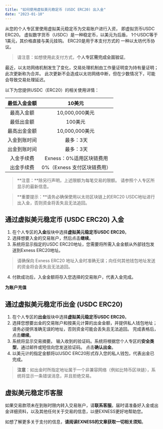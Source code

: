 ```yaml
---
title: "如何使用虚拟美元稳定币 (USDC ERC20) 出入金"
date: "2023-01-10"
---
```


从您的个人专区里使用虚拟美元稳定币为交易账户进行入资， 即虚拟货币USDC ERC20。 虚拟数字货币（USDC）是一种稳定币，以美元为后盾， 1个USDC等于1美元，其价格直接与美元挂钩。 ERC20是用于本支付方式的 一种以太坊代币协议。

> 请注意：如想使用此支付方式，**个人专区需完成全面验证**。

最近，以太坊网络机制发生了变化，交易处理机制由工作量证明变为持有量证明；此次更新称为合并。 此次更新不会造成以太坊网络中断，但在少数情况下，可能会导致交易处理延迟。

以下为您提供USDC（ERC20）的相关使用详情：

| 最低入金金额 | 10美元&nbsp; |
|:------:|:----:|
| 最高入金额| 10,000,000美元&nbsp; |
| 最低出金额| 100美元&nbsp;|
| 最高出金金额 | 10,000,000美元&nbsp; |
| 入金到账时间 | 最多：3天|
| 出金到账时间 | 最多：3天|
| 入金手续费| Exness：0%适用区块链费用 |
| 出金手续费| 0%（Exness 支付区块链费用） |


> **注意：**除另行声明，上述限额为每笔交易的限额。 请参照个人专区所显示的最新信息。

> **重要提示：**请务必确保使用以太坊区块链上的ERC20 USDC地址进行出入金，否则资金将丢失且无法追回。

## 通过虚拟美元稳定币 (USDC ERC20) 入金

1. 在个人专区的**入金**版块中选择**虚拟美元稳定币USDC ERC20**。
2. 选择想要入金的交易账户，然后点击**继续**。
3. 系统将显示指定的USDC ERC20地址，您需要将所需入金金额从外部钱包发送到Exness ERC20地址。

> 请确保向 Exness ERC20 地址入金时准确无误；向任何其他钱包地址发送的资金将会丢失且无法追回。

4. 付款成功后，入金金额将存入您选择的交易账户，代表入金完成。

**为账户充值**

## 通过虚拟美元稳定币出金 (USDC ERC20)

1. 在个人专区的**出金**版块中选择**虚拟美元稳定币USDC ERC20**。
2. 选择您想要出金的交易账户和按美元计算的出金金额，并提供私人钱包地址；请务必提供准确无误的地址，否则资金可能会丢失且无法追回。 完成表格后，点击**继续**。
3. 系统将显示交易摘要。 输入收到的验证码。系统将根据您个人专区的**安全类型**，通过邮件或短信向您发送验证码。 点击**确认出金**。
4. 以美元计的指定金额将以USDC ERC20形式存入您的私人钱包，代表出金已完成。

> **注意**：如出金时所指定地址属于一个非兼容网络（例如比特币区块链），系统将显示一条错误消息，并且拒绝交易。

## 虚拟美元稳定币客服

如果交易款项未在到账时限内转入交易账户，请**联系客服**。届时请准备好入金或出金详细资料，以及其他任何关于交易的信息，以便EXNESS更好地帮助您。

如想了解更多关于支付的信息，**请阅读EXNESS的文章获取一切相关须知**。
